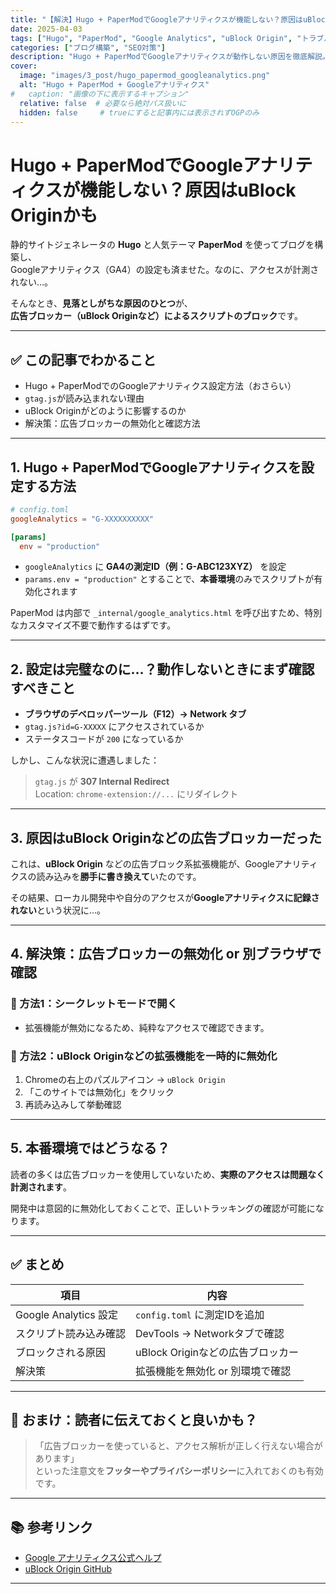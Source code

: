 ```yaml
---
title: "【解決】Hugo + PaperModでGoogleアナリティクスが機能しない？原因はuBlock Originかも"
date: 2025-04-03
tags: ["Hugo", "PaperMod", "Google Analytics", "uBlock Origin", "トラブルシューティング"]
categories: ["ブログ構築", "SEO対策"]
description: "Hugo + PaperModでGoogleアナリティクスが動作しない原因を徹底解説。uBlock Originなどの広告ブロッカーの影響で測定できないトラブルとその解決策を初心者向けに解説します。"
cover:
  image: "images/3_post/hugo_papermod_googleanalytics.png"
  alt: "Hugo + PaperMod + Googleアナリティクス"
#   caption: "画像の下に表示するキャプション"
  relative: false  # 必要なら絶対パス扱いに
  hidden: false     # trueにすると記事内には表示されずOGPのみ
---
```


# Hugo + PaperModでGoogleアナリティクスが機能しない？原因はuBlock Originかも

静的サイトジェネレータの **Hugo** と人気テーマ **PaperMod** を使ってブログを構築し、  
Googleアナリティクス（GA4）の設定も済ませた。なのに、アクセスが計測されない…。

そんなとき、**見落としがちな原因のひとつ**が、  
**広告ブロッカー（uBlock Originなど）によるスクリプトのブロック**です。

---

## ✅ この記事でわかること

- Hugo + PaperModでのGoogleアナリティクス設定方法（おさらい）
- `gtag.js`が読み込まれない理由
- uBlock Originがどのように影響するのか
- 解決策：広告ブロッカーの無効化と確認方法

---

## 1. Hugo + PaperModでGoogleアナリティクスを設定する方法

```toml
# config.toml
googleAnalytics = "G-XXXXXXXXXX"

[params]
  env = "production"
```

- `googleAnalytics` に **GA4の測定ID（例：G-ABC123XYZ）** を設定
- `params.env = "production"` とすることで、**本番環境**のみでスクリプトが有効化されます

PaperMod は内部で `_internal/google_analytics.html` を呼び出すため、特別なカスタマイズ不要で動作するはずです。

---

## 2. 設定は完璧なのに…？動作しないときにまず確認すべきこと

- **ブラウザのデベロッパーツール（F12）→ Network タブ**
- `gtag.js?id=G-XXXXX` にアクセスされているか
- ステータスコードが `200` になっているか

しかし、こんな状況に遭遇しました：

> `gtag.js` が **307 Internal Redirect**  
> Location: `chrome-extension://...` にリダイレクト

---

## 3. 原因はuBlock Originなどの広告ブロッカーだった

これは、**uBlock Origin** などの広告ブロック系拡張機能が、Googleアナリティクスの読み込みを**勝手に書き換えて**いたのです。

その結果、ローカル開発中や自分のアクセスが**Googleアナリティクスに記録されない**という状況に…。

---

## 4. 解決策：広告ブロッカーの無効化 or 別ブラウザで確認

### 🔸 方法1：シークレットモードで開く

- 拡張機能が無効になるため、純粋なアクセスで確認できます。

### 🔸 方法2：uBlock Originなどの拡張機能を一時的に無効化

1. Chromeの右上のパズルアイコン → `uBlock Origin`
2. 「このサイトでは無効化」をクリック
3. 再読み込みして挙動確認

---

## 5. 本番環境ではどうなる？

読者の多くは広告ブロッカーを使用していないため、**実際のアクセスは問題なく計測されます**。

開発中は意図的に無効化しておくことで、正しいトラッキングの確認が可能になります。

---

## ✅ まとめ

| 項目 | 内容 |
|------|------|
| Google Analytics 設定 | `config.toml` に測定IDを追加 |
| スクリプト読み込み確認 | DevTools → Networkタブで確認 |
| ブロックされる原因 | uBlock Originなどの広告ブロッカー |
| 解決策 | 拡張機能を無効化 or 別環境で確認 |

---

## 🎁 おまけ：読者に伝えておくと良いかも？

> 「広告ブロッカーを使っていると、アクセス解析が正しく行えない場合があります」  
> といった注意文を**フッターやプライバシーポリシー**に入れておくのも有効です。

---

## 📚 参考リンク

- [Google アナリティクス公式ヘルプ](https://support.google.com/analytics)
- [uBlock Origin GitHub](https://github.com/gorhill/uBlock)

---
